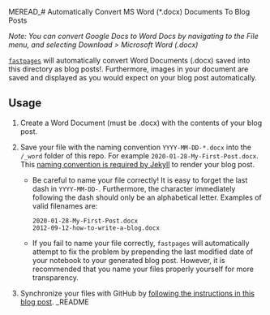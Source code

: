 MEREAD​_# Automatically Convert MS Word (*.docx) Documents To Blog Posts

_Note: You can convert Google Docs to Word Docs by navigating to the File menu, and selecting Download > Microsoft Word (.docx)_

[`fastpages`](https://github.com/fastai/fastpages) will automatically convert Word Documents (.docx) saved into this directory as blog posts!.  Furthermore, images in your document are saved and displayed as you would expect on your blog post automatically.

## Usage

1. Create a Word Document (must be .docx) with the contents of your blog post.

2. Save your file with the naming convention `YYYY-MM-DD-*.docx` into the `/_word` folder of this repo.  For example `2020-01-28-My-First-Post.docx`.  This [naming convention is required by Jekyll](https://jekyllrb.com/docs/posts/) to render your blog post.
    - Be careful to name your file correctly!  It is easy to forget the last dash in `YYYY-MM-DD-`. Furthermore, the character immediately following the dash should only be an alphabetical letter.  Examples of valid filenames are:

        ```shell
        2020-01-28-My-First-Post.docx
        2012-09-12-how-to-write-a-blog.docx
        ```

    - If you fail to name your file correctly, `fastpages` will automatically attempt to fix the problem by prepending the last modified date of your notebook to your generated blog post. However, it is recommended that you name your files properly yourself for more transparency.

3. Synchronize your files with GitHub by [following the instructions in this blog post](https://www.fast.ai/2020/01/18/gitblog/).
_README​
